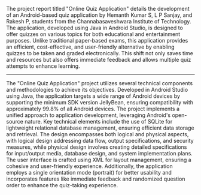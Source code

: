The project report titled "Online Quiz Application" details the development of an Android-based quiz application by Hemanth Kumar S, L P Sanjay, and Rakesh P, students from the Channabasaveshwara Institute of Technology. The application, developed using Java in Android Studio, is designed to offer quizzes on various topics for both educational and entertainment purposes. Unlike traditional paper-based exams, this application provides an efficient, cost-effective, and user-friendly alternative by enabling quizzes to be taken and graded electronically. This shift not only saves time and resources but also offers immediate feedback and allows multiple quiz attempts to enhance learning.
_____________________________________________________

The "Online Quiz Application" project utilizes several technical components and methodologies to achieve its objectives. Developed in Android Studio using Java, the application targets a wide range of Android devices by supporting the minimum SDK version JellyBean, ensuring compatibility with approximately 99.8% of all Android devices. The project implements a unified approach to application development, leveraging Android's open-source nature. Key technical elements include the use of SQLite for lightweight relational database management, ensuring efficient data storage and retrieval. The design encompasses both logical and physical aspects, with logical design addressing data flow, output specifications, and security measures, while physical design involves creating detailed specifications for input/output media, database design, and system implementation plans. The user interface is crafted using XML for layout management, ensuring a cohesive and user-friendly experience. Additionally, the application employs a single orientation mode (portrait) for better usability and incorporates features like immediate feedback and randomized question order to enhance the quiz-taking experience.
